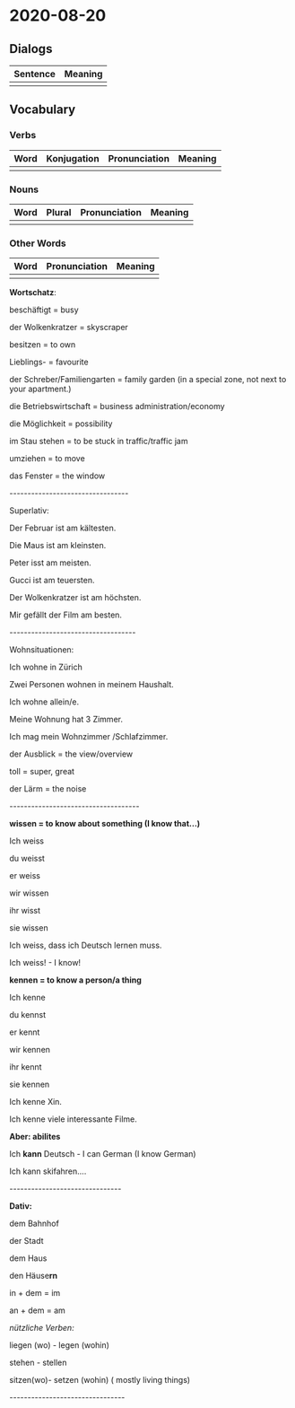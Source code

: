 # 2020-08-20

## Dialogs

| Sentence | Meaning |
| -------- | ------- |
|          |         |

## Vocabulary

### Verbs

| Word | Konjugation | Pronunciation | Meaning |
| ---- | ----------- | ------------- | ------- |
|      |             |               |         |

### Nouns

| Word | Plural | Pronunciation | Meaning |
| ---- | ------ | ------------- | ------- |
|      |        |               |         |

### Other Words

| Word | Pronunciation | Meaning |
| ---- | ------------- | ------- |
|      |               |         |

**Wortschatz**:

beschäftigt = busy

der Wolkenkratzer = skyscraper

besitzen = to own

Lieblings- = favourite

der Schreber/Familiengarten = family garden (in a special zone, not next to your apartment.)

die Betriebswirtschaft = business administration/economy

die Möglichkeit = possibility

im Stau stehen = to be stuck in traffic/traffic jam

umziehen = to move

das Fenster = the window

\---------------------------------

Superlativ:

Der Februar ist am kältesten.

Die Maus ist am kleinsten.

Peter isst am meisten.

Gucci ist am teuersten.

Der Wolkenkratzer ist am höchsten.

Mir gefällt der Film am besten.

\-----------------------------------

Wohnsituationen:

Ich wohne in Zürich

Zwei Personen wohnen in meinem Haushalt.

Ich wohne allein/e.

Meine Wohnung hat 3 Zimmer.

Ich mag  mein Wohnzimmer /Schlafzimmer.

der Ausblick = the view/overview

toll = super, great

der Lärm = the noise

\------------------------------------

**wissen = to know about something (I know that...)**

Ich weiss

du weisst

er weiss

wir wissen

ihr wisst 

sie wissen

Ich weiss, dass ich Deutsch lernen muss. 

Ich weiss! - I know!

**kennen = to know a person/a thing**

Ich kenne

du kennst

er kennt

wir kennen

ihr kennt

sie kennen

Ich kenne Xin.

Ich kenne viele interessante Filme.

**Aber: abilites**

Ich **kann** Deutsch - I can German (I know German)

Ich kann skifahren....

\-------------------------------

**Dativ:**

dem Bahnhof

der Stadt

dem Haus

den Häuse**rn**

in + dem = im

an + dem = am

*nützliche Verben:*

liegen (wo) - legen (wohin)

stehen - stellen

sitzen(wo)- setzen (wohin) ( mostly living things)

\--------------------------------
